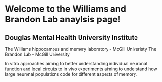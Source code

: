 # Welcome to the Williams and Brandon Lab anaylsis page!
## Douglas Mental Health University Institute 
The Williams hippocampus and memory laboratory - McGill Univeristy 
The Brandon Lab - McGill University 

In vitro approaches aiming to better understanding individual neuronal function
and local circuits to in vivo experiments aiming to understand how large neuronal 
populations code for different aspects of memory.
